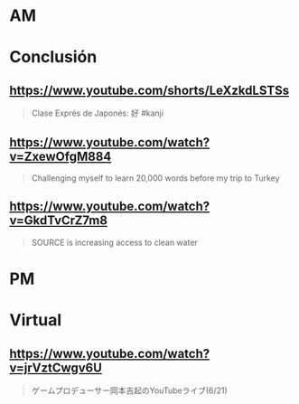 # AM
# Conclusión

## https://www.youtube.com/shorts/LeXzkdLSTSs

> Clase Exprés de Japonés: 好 #kanji 

## https://www.youtube.com/watch?v=ZxewOfgM884

> Challenging myself to learn 20,000 words before my trip to Turkey

## https://www.youtube.com/watch?v=GkdTvCrZ7m8 

> SOURCE is increasing access to clean water 

# PM
# Virtual

## https://www.youtube.com/watch?v=jrVztCwgv6U

> ゲームプロデューサー岡本吉起のYouTubeライブ(6/21) 
